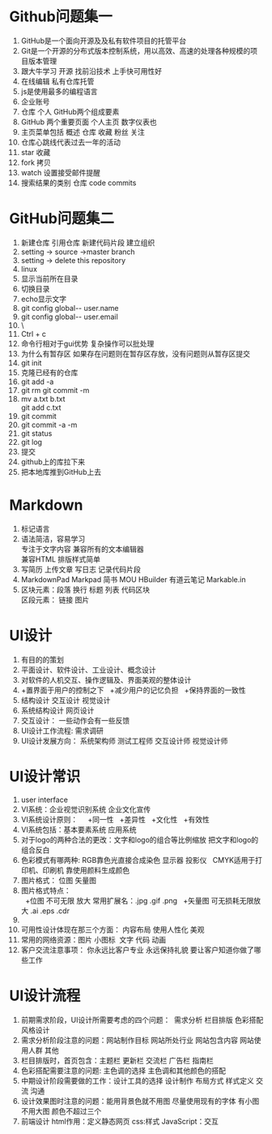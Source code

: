 # Github问题集一
1. GitHub是一个面向开源及及私有软件项目的托管平台
2. Git是一个开源的分布式版本控制系统，用以高效、高速的处理各种规模的项目版本管理
3. 跟大牛学习 开源 找前沿技术 上手快可用性好
4. 在线编辑 私有仓库托管
5. js是使用最多的编程语言
6. 企业账号
7. 仓库 个人 GitHub两个组成要素
8. GitHub 两个重要页面 个人主页 数字仪表也
9.  主页菜单包括 概述 仓库 收藏 粉丝 关注
10. 仓库心跳线代表过去一年的活动 
11. star 收藏
12. fork 拷贝
13. watch 设置接受邮件提醒
14. 搜索结果的类别 仓库 code commits
# GitHub问题集二  
1. 新建仓库  引用仓库 新建代码片段 建立组织 
2. setting -> source ->master branch
3. setting -> delete this repository
4. linux
5. 显示当前所在目录
6. 切换目录
7. echo显示文字
8. git config global-- user.name
9. git config global-- user.email
10. \
11. Ctrl + c
12. 命令行相对于gui优势 复杂操作可以批处理
13. 为什么有暂存区 如果存在问题则在暂存区存放，没有问题则从暂存区提交
14. git init
15. 克隆已经有的仓库
16. git add -a
17. git rm  git commit -m
18. mv a.txt b.txt  
    git add c.txt
19. git commit
20. git commit -a -m
21. git status
22. git log
23. 提交
24. github上的库拉下来
25. 把本地库推到GitHub上去
# Markdown
1. 标记语言
2. 语法简洁，容易学习  
   专注于文字内容 兼容所有的文本编辑器  
   兼容HTML 排版样式简单 
3. 写简历 上传文章 写日志 记录代码片段
4. MarkdownPad Markpad 简书 MOU HBuilder 有道云笔记 Markable.in
5. 区块元素：段落 换行 标题 列表 代码区块  
   区段元素： 链接 图片 
# UI设计
1. 有目的的策划
2. 平面设计、软件设计、工业设计、概念设计
3. 对软件的人机交互、操作逻辑及、界面美观的整体设计
4. +置界面于用户的控制之下
   +减少用户的记忆负担
   +保持界面的一致性
5. 结构设计 交互设计 视觉设计
6. 系统结构设计 网页设计
7. 交互设计： 一些动作会有一些反馈
8. UI设计工作流程: 需求调研
9. UI设计发展方向： 系统架构师 测试工程师 交互设计师 视觉设计师
# UI设计常识
1. user interface
2. VI系统：企业视觉识别系统 企业文化宣传
3. VI系统设计原则：  
   +同一性
   +差异性
   +文化性
   +有效性
4. VI系统包括：基本要素系统 应用系统
5. 对于logo的两种合法的更改：文字和logo的组合等比例缩放 把文字和logo的组合反白
6. 色彩模式有哪两种: RGB靠色光直接合成染色 显示器 投影仪   CMYK适用于打印机、印刷机 靠使用颜料生成颜色 
7. 图片格式： 位图 矢量图
8. 图片格式特点：  
   +位图 不可无限 放大 常用扩展名：.jpg .gif .png
   +矢量图 可无损耗无限放大  .ai .eps .cdr
9. 
10. 可用性设计体现在那三个方面： 内容布局 使用人性化 美观
11. 常用的网络资源：图片 小图标  文字 代码 动画
12. 客户交流注意事项： 你永远比客户专业 永远保持礼貌 要让客户知道你做了哪些工作
# UI设计流程
1. 前期需求阶段，UI设计所需要考虑的四个问题：  需求分析 栏目排版 色彩搭配 风格设计
2. 需求分析阶段注意的问题：网站制作目标 网站所处行业 网站包含内容 网站使用人群 其他
3. 栏目排版时，首页包含：主题栏 更新栏 交流栏 广告栏 指南栏
4. 色彩搭配需要注意的问题: 主色调的选择 主色调和其他颜色的搭配
5. 中期设计阶段需要做的工作：设计工具的选择 设计制作 布局方式 样式定义 交流 沟通
6. 设计效果图时注意的问题：能用背景色就不用图 尽量使用现有的字体 有小图不用大图 颜色不超过三个
7. 前端设计 html作用：定义静态网页
 css:样式 JavaScript：交互
